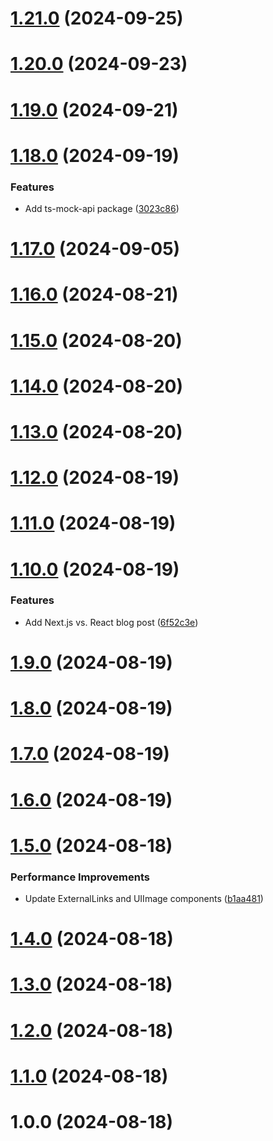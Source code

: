 # [1.21.0](https://github.com/amir-ben-shimol/amirbenshimol/compare/v1.20.0...v1.21.0) (2024-09-25)

# [1.20.0](https://github.com/amir-ben-shimol/amirbenshimol/compare/v1.19.0...v1.20.0) (2024-09-23)

# [1.19.0](https://github.com/amir-ben-shimol/amirbenshimol/compare/v1.18.0...v1.19.0) (2024-09-21)

# [1.18.0](https://github.com/amir-ben-shimol/amirbenshimol/compare/v1.17.0...v1.18.0) (2024-09-19)


### Features

* Add ts-mock-api package ([3023c86](https://github.com/amir-ben-shimol/amirbenshimol/commit/3023c863835a3d34b847124509ec4ad45234690f))

# [1.17.0](https://github.com/amir-ben-shimol/amirbenshimol/compare/v1.16.0...v1.17.0) (2024-09-05)

# [1.16.0](https://github.com/amir-ben-shimol/amirbenshimol/compare/v1.15.0...v1.16.0) (2024-08-21)

# [1.15.0](https://github.com/amir-ben-shimol/amirbenshimol/compare/v1.14.0...v1.15.0) (2024-08-20)

# [1.14.0](https://github.com/amir-ben-shimol/amirbenshimol/compare/v1.13.0...v1.14.0) (2024-08-20)

# [1.13.0](https://github.com/amir-ben-shimol/amirbenshimol/compare/v1.12.0...v1.13.0) (2024-08-20)

# [1.12.0](https://github.com/amir-ben-shimol/amirbenshimol/compare/v1.11.0...v1.12.0) (2024-08-19)

# [1.11.0](https://github.com/amir-ben-shimol/amirbenshimol/compare/v1.10.0...v1.11.0) (2024-08-19)

# [1.10.0](https://github.com/amir-ben-shimol/amirbenshimol/compare/v1.9.0...v1.10.0) (2024-08-19)


### Features

* Add Next.js vs. React blog post ([6f52c3e](https://github.com/amir-ben-shimol/amirbenshimol/commit/6f52c3e19d4e28539c50261bed979c5f4d01193f))

# [1.9.0](https://github.com/amir-ben-shimol/amirbenshimol/compare/v1.8.0...v1.9.0) (2024-08-19)

# [1.8.0](https://github.com/amir-ben-shimol/amirbenshimol/compare/v1.7.0...v1.8.0) (2024-08-19)

# [1.7.0](https://github.com/amir-ben-shimol/amirbenshimol/compare/v1.6.0...v1.7.0) (2024-08-19)

# [1.6.0](https://github.com/amir-ben-shimol/amirbenshimol/compare/v1.5.0...v1.6.0) (2024-08-19)

# [1.5.0](https://github.com/amir-ben-shimol/amirbenshimol/compare/v1.4.0...v1.5.0) (2024-08-18)


### Performance Improvements

* Update ExternalLinks and UIImage components ([b1aa481](https://github.com/amir-ben-shimol/amirbenshimol/commit/b1aa4814e7174ebec70c5d0c5babfc20cd8d91a5))

# [1.4.0](https://github.com/amir-ben-shimol/amirbenshimol/compare/v1.3.0...v1.4.0) (2024-08-18)

# [1.3.0](https://github.com/amir-ben-shimol/amirbenshimol/compare/v1.2.0...v1.3.0) (2024-08-18)

# [1.2.0](https://github.com/amir-ben-shimol/amirbenshimol/compare/v1.1.0...v1.2.0) (2024-08-18)

# [1.1.0](https://github.com/amir-ben-shimol/amirbenshimol/compare/v1.0.0...v1.1.0) (2024-08-18)

# 1.0.0 (2024-08-18)
